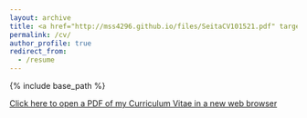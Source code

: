 ```yaml
---
layout: archive
title: <a href="http://mss4296.github.io/files/SeitaCV101521.pdf" target="_blank">CV (pdf)</a>
permalink: /cv/
author_profile: true
redirect_from:
  - /resume
---
```


{% include base_path %}

<a href="http://mss4296.github.io/files/SeitaCV101521.pdf" target="_blank">Click here to open a PDF of my Curriculum Vitae in a new web browser</a>

